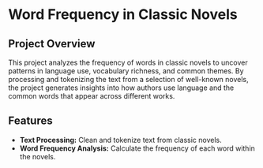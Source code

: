 # Word Frequency in Classic Novels

## Project Overview

This project analyzes the frequency of words in classic novels to uncover patterns in language use, vocabulary richness, and common themes. By processing and tokenizing the text from a selection of well-known novels, the project generates insights into how authors use language and the common words that appear across different works.

## Features

- **Text Processing:** Clean and tokenize text from classic novels.
- **Word Frequency Analysis:** Calculate the frequency of each word within the novels.
